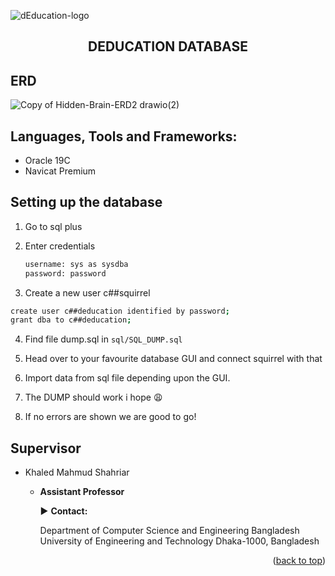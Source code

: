 ![dEducation-logo](https://user-images.githubusercontent.com/62663759/187912013-d1653a15-833a-4102-9091-0c9aa96b8505.png)

<h2 align="center">DEDUCATION DATABASE</h3>

## ERD

![Copy of Hidden-Brain-ERD2 drawio(2)](https://user-images.githubusercontent.com/62663759/187913372-7e328aa0-2099-4b8d-8f95-5aa119d017c9.png)

## Languages, Tools and Frameworks:<a name="tools"></a>

- Oracle 19C
- Navicat Premium

## Setting up the database

1. Go to sql plus

2. Enter credentials

   ```sh
   username: sys as sysdba
   password: password
   ```

3. Create a new user c##squirrel

```sh
create user c##deducation identified by password;
grant dba to c##deducation;
```

4. Find file dump.sql in `sql/SQL_DUMP.sql`

5. Head over to your favourite database GUI and connect squirrel with that

6. Import data from sql file depending upon the GUI.

7. The DUMP should work i hope 😩

8. If no errors are shown we are good to go!

## Supervisor

- Khaled Mahmud Shahriar

  - **Assistant Professor**

    :arrow_forward: **Contact:**

    Department of Computer Science and Engineering
    Bangladesh University of Engineering and Technology
    Dhaka-1000, Bangladesh

<p align="right">(<a href="#top">back to top</a>)</p>
